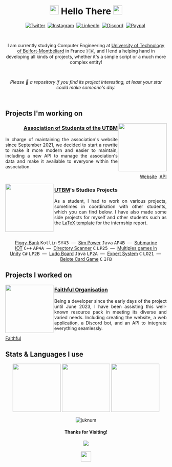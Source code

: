 <h1 align="center">
<img src="https://lumiere-a.akamaihd.net/v1/images/image_24de51ea.gif" height="28">
Hello There
<img src="https://lumiere-a.akamaihd.net/v1/images/image_24de51ea.gif" height="28">
</h1>

<p align="center">
 <a href="https://twitter.com/Juknum_"><img alt="Twitter" src="https://img.shields.io/badge/Twitter-1DA1F2?style=for-the-badge&logo=twitter&logoColor=white"></a>&nbsp;
 <a href="mailto:contact@juknum.fr"><img alt="Instagram" src="https://img.shields.io/badge/Email-0096aa?style=for-the-badge&logo=gmail&logoColor=white"></a>&nbsp;
 <a href="https://www.linkedin.com/in/juknum"><img alt="LinkedIn" src="https://img.shields.io/badge/LinkedIn-0077B5?style=for-the-badge&logo=linkedin&logoColor=white"></a>&nbsp;
 <a href="https://discordapp.com/users/207471947662098432"><img alt="Discord" src="https://img.shields.io/badge/Discord-525DDB?style=for-the-badge&logo=discord&logoColor=white"></a>&nbsp;
 <a href="https://paypal.me/jlcnst"><img alt="Paypal" src="https://img.shields.io/badge/PayPal-00457C?style=for-the-badge&logo=paypal&logoColor=white"></a>&nbsp;
</p>

<br>

<p align="center">
I am currently studying Computer Engineering at <a href="https://www.utbm.fr/">University of Technology of Belfort-Montbéliard</a> in France 🇫🇷, and I lend a helping hand in developing all kinds of projects, whether it's a simple script or a much more complex entity!
</p>
<br>
<p align="center"><em>Please 🌟 a repository if you find its project interesting, at least your star could make someone's day.</em></p>

<br>

## Projects I'm working on

<img src="https://avatars.githubusercontent.com/u/4517438" align="right" height="150">

<h3 align="right"><a href="https://ae.utbm.fr">Association of Students of the UTBM</a></h3>
<p align="justify">
In charge of maintaining the association's website since September 2021, we decided to start a rewrite to make it more modern and easier to maintain, including a new API to manage the association's data and make it available to everyone within the association.
</p>

<p align="right">
 <a href="https://github.com/ae-utbm/sith4">Website</a>&nbsp;
 <a href="https://github.com/ae-utbm/api">API</a>
</p>

<img src="https://github.com/Juknum/Juknum/assets/49886317/f44d7936-4048-4ebc-8036-37799c80fbec" align="left" width="150">

<h3 align="left"><a href="https://utbm.fr">UTBM</a>'s Studies Projects</h3>
<p align="justify">
As a student, I had to work on various projects, sometimes in coordination with other students, which you can find below. I have also made some side projects for myself and other students such as the <a href="https://github.com/Juknum/UTBM-Internship-Report">LaTeX template</a> for the internship report.
</p>

<br>
<p align="center">
 <a href="https://github.com/Juknum/Piggy-Bank">Piggy-Bank</a>&nbsp;<kbd>Kotlin</kbd>&nbsp;<kbd>SY43</kbd>&nbsp;&nbsp;—&nbsp;
 <a href="https://github.com/CyrilleStr/SimPower">Sim Power</a>&nbsp;<kbd>Java</kbd>&nbsp;<kbd>AP4B</kbd>&nbsp;&nbsp;—&nbsp;
 <a href="https://github.com/Juknum/ChouMarin">Submarine IOT</a>&nbsp;<kbd>C++</kbd>&nbsp;<kbd>AP4A</kbd>&nbsp;&nbsp;—&nbsp;
 <a href="https://github.com/Juknum/Directory-Scanner">Directory Scanner</a>&nbsp;<kbd>C</kbd>&nbsp;<kbd>LP25</kbd>&nbsp;&nbsp;—&nbsp;
 <a href="https://github.com/Juknum/Multi-Games-in-Unity">Multiples games in Unity</a>&nbsp;<kbd>C#</kbd>&nbsp;<kbd>LP2B</kbd>&nbsp;&nbsp;—&nbsp;
 <a href="https://github.com/Juknum/Ludo-Board">Ludo Board</a>&nbsp;<kbd>Java</kbd>&nbsp;<kbd>LP2A</kbd>&nbsp;&nbsp;—&nbsp;
 <a href="https://github.com/Juknum/Systeme-Expert">Expert System</a>&nbsp;<kbd>C</kbd>&nbsp;<kbd>LO21</kbd>&nbsp;&nbsp;—&nbsp;
 <a href="https://github.com/Juknum/Belote">Belote Card Game</a>&nbsp;<kbd>C</kbd>&nbsp;<kbd>IFB</kbd>
</p>

## Projects I worked on

<img src="https://database.faithfulpack.net/images/branding/logos/transparent/512/plain_logo.png" align="left" height="150" >

<h3><a href="https://www.faithfulpack.net/">Faithful Organisation</a></h3>

<p align="justify">
Being a developer since the early days of the project until June 2023, I have been assisting this well-known resource pack in meeting its diverse and varied needs. Including creating the website, a web application, a Discord bot, and an API to integrate everything seamlessly.
</p>

<p align="left">
<a href="https://github.com/Faithful-Resource-Pack">Faithful</a>
</p>

## Stats & Languages I use

<p align="center">
 <picture>
  <source 
   srcset="https://github-readme-stats.vercel.app/api/wakatime?username=Juknum&langs_count=10&theme=dark&layout=compact" 
   media="(prefers-color-scheme: dark)"
  />
  <source 
   srcset="https://github-readme-stats.vercel.app/api/wakatime?username=Juknum&langs_count=10&theme=light&layout=compact" 
   media="(prefers-color-scheme: light), (prefers-color-scheme: no-preference)"
  />
  <img height="150" src="https://github-readme-stats.vercel.app/api/wakatime?username=Juknum&langs_count=10&layout=compact" />
 </picture>
 <picture>
  <source
   srcset="https://github-readme-stats.vercel.app/api?username=Juknum&show_icons=true&theme=dark&hide_title=true&layout=compact"
   media="(prefers-color-scheme: dark)" />
  <source
   srcset="https://github-readme-stats.vercel.app/api?username=Juknum&show_icons=true&theme=light&hide_title=true&layout=compact"
   media="(prefers-color-scheme: light), (prefers-color-scheme: no-preference)" />
  <img height="150" src="https://github-readme-stats.vercel.app/api?username=Juknum&show_icons=true&hide_title=true" />
 </picture>
 <picture>
  <source 
   srcset="https://github-readme-streak-stats.herokuapp.com/?user=Juknum&theme=dark&layout=compact" 
   media="(prefers-color-scheme: dark)" />
  <source 
   srcset="https://github-readme-streak-stats.herokuapp.com/?user=Juknum&theme=light&layout=compact" 
   media="(prefers-color-scheme: light), (prefers-color-scheme: no-preference)" />
  <img height="150" src="https://github-readme-streak-stats.herokuapp.com/?user=Juknum&layout=compact" />
 </picture>
</p>

<p align="center">
 <img src="https://wakatime.com/badge/user/09f02cd5-cd5e-406e-8cde-3fe372acff3c.svg?style=for-the-badge" alt="juknum" />
</p>

<h4 align="center">Thanks for Visiting!</h4>
<p align="center">
 <img src="https://profile-counter.glitch.me/Juknum/count.svg">
 <br/><br/>
 <img height="32" src="https://images-ext-2.discordapp.net/external/T6Cv-e0Xpc42I5VAV-G8wYCqt7mgI4ewjEWmtwDq4iU/https/cdn.discordapp.com/emojis/799357507126427699">
</p>

